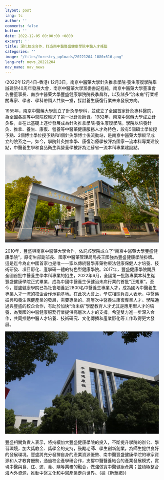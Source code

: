```yaml
---
layout: post
lang: tc
author: ''
comments: false
button: ''
date: 2022-12-05 00:00:00 +0800
excerpt: ''
title: 深化校企合作，打造南中醫豐盛健康學院中醫人才搖籃
categories: ''
image: "/files/forestry_uploads/20221204-1080x616.png"
lang-ref: news_20221204
nav_name: nav_news
---
```


(2022年12月4日-香港) 12月3日，南京中醫藥大學針灸推拿學院·養生康復學院舉辦建院40周年發展大會，南京中醫藥大學黨委書記程純，南京中醫藥大學董事會名譽董事長、南京中醫藥大學豐盛健康學院院長季昌群，以及諸多“治未病”行業相關專家、學者、學科帶頭人共聚一堂，探討養生康復行業未來發展方向。

1955年，南京中醫藥大學創立了針灸學學科，並成立了全國首家針灸專科醫院，為全國各高等中醫院校輸送了第一批針灸師資。1982年，南京中醫藥大學成立針灸系，並在此基礎上逐步發展成為針灸推拿學院·養生康復學院。學院以培養針灸、推拿、養生、康復、營養等中醫藥健康服務人才為特色，設有5個碩士學位授予點、2個博士學位授予點和1個針灸學博士後流動站，是南京中醫藥大學較早成立的院系之一。如今，學院針灸推拿學、康復治療學被評為國家一流本科專業建設點，中醫養生學和食品衛生與營養學被評為江蘇省一流本科專業建設點。

![](/files/forestry_uploads/20221204-1080x616.png)

2010年，豐盛與南京中醫藥大學合作，依託該學院成立了“南京中醫藥大學豐盛健康學院”，原衛生部副部長、國家中醫藥管理局局長王國強為豐盛健康學院掛牌。這是迄今為止中國首家也是唯一一家以傳統醫學非藥物療法健康保健人才培養、技術研發、項目孵化、產學研一體的特色型健康學院。2017年，豐盛健康學院開展全國首批中醫養生學本科專業的招生，2022年6月，全國第一批該專業本科生從豐盛健康學院正式畢業，成為中國中醫養生保健治未病行業的首批“正規軍”。至今，豐盛健康學院已為社會培養近2800名中醫養生專業人才，成為國內中醫養生專業人才一流的校企合作示範基地。在此次大會上，學院相關負責人表示，中醫藥振興和養生保健產業的發展，需要專業的、高層次中醫養生康復專業人才。學院通過與豐盛的校企合作，有助於加快“治未病”學歷教育人才尤其是應用型人才的培養，為我國的中醫健康服務行業提供高層次人才的支撐。希望雙方進一步深入合作，共同推動中醫人才培養、技術研究、文化傳播和產業孵化等工作取得更大發展。

![](/files/forestry_uploads/20221204-1080x720.png)

豐盛相關負責人表示，將持續加大豐盛健康學院的投入，不斷提升學院的辦公、學習環境，加大獎教金、獎學金的支持，鼓勵老師、學生創新創業，為師生提供良好的發展環境。豐盛將充分發揮自身的產業資源優勢、南中醫豐盛健康學院的專家資源和人才教育優勢，通過校企產學研合作，支撐中醫醫養結合的產業發展模式，實現中醫與食、住、遊、養、購等業務的融合，做強做實中醫健康產業；並積極整合海內外資源，推動中醫文化和中醫產業走向世界。（據《新華網》）